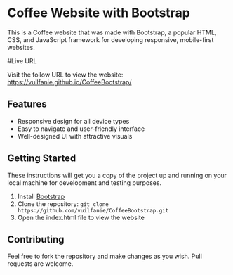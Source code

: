 # Coffee Website with Bootstrap

This is a Coffee website that was made with Bootstrap, a popular HTML, CSS, and JavaScript framework for developing responsive, mobile-first websites.

#Live URL

Visit the follow URL to view the website: https://vuilfanie.github.io/CoffeeBootstrap/

## Features

* Responsive design for all device types
* Easy to navigate and user-friendly interface
* Well-designed UI with attractive visuals

## Getting Started

These instructions will get you a copy of the project up and running on your local machine for development and testing purposes.

1. Install [Bootstrap](https://getbootstrap.com/)
2. Clone the repository: `git clone https://github.com/vuilfanie/CoffeeBootstrap.git`
3. Open the index.html file to view the website

## Contributing

Feel free to fork the repository and make changes as you wish. Pull requests are welcome.
